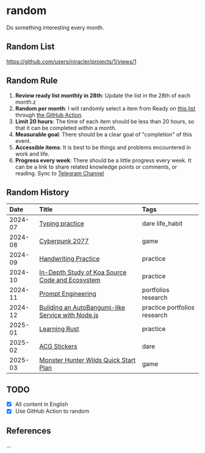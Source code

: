 # random

Do something interesting every month.

## Random List

https://github.com/users/niracler/projects/1/views/1

## Random Rule

1. **Review ready list monthly in 28th**: Update the list in the 28th of each month.z
2. **Random per month**: I will randomly select a item from Ready on [this list](https://github.com/users/niracler/projects/1/views/1) through [the GitHub Action](https://github.com/niracler/random/actions/workflows/random.yml).
3. **Limit 20 hours**: The time of each item should be less than 20 hours, so that it can be completed within a month.
4. **Measurable goal**: There should be a clear goal of "completion" of this event.
5. **Accessible items**: It is best to be things and problems encountered in work and life.
6. **Progress every week**: There should be a little progress every week. It can be a link to share related knowledge points or comments, or reading. Sync to [Telegram Channel](https://t.me/tomoko_channel)

## Random History

<!-- TABLE_START -->

| Date    | Title                                                                                             | Tags                         |
|:--------|:--------------------------------------------------------------------------------------------------|:-----------------------------|
| 2024-07 | [Typing practice](https://github.com/niracler/random/issues/6)                                    | dare life_habit              |
| 2024-08 | [Cyberpunk 2077](https://github.com/niracler/random/issues/2)                                     | game                         |
| 2024-09 | [Handwriting Practice](https://github.com/niracler/random/issues/14)                              | practice                     |
| 2024-10 | [In-Depth Study of Koa Source Code and Ecosystem](https://github.com/niracler/random/issues/23)   | practice                     |
| 2024-11 | [Prompt Engineering](https://github.com/niracler/random/issues/7)                                 | portfolios research          |
| 2024-12 | [Building an AutoBangumi-like Service with Node.js](https://github.com/niracler/random/issues/20) | practice portfolios research |
| 2025-01 | [Learning Rust](https://github.com/niracler/random/issues/11)                                     | practice                     |
| 2025-02 | [ACG Stickers](https://github.com/niracler/random/issues/10)                                      | dare                         |
| 2025-03 | [Monster Hunter Wilds Quick Start Plan](https://github.com/niracler/random/issues/34)             | game                         |

<!-- TABLE_END -->

## TODO

- [x] All content in English
- [x] Use GitHub Action to random

## References

...

